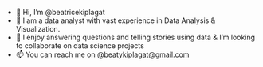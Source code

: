 - 👋 Hi, I’m @beatricekiplagat
- 👀 I am a data analyst with vast experience in Data Analysis & Visualization. 
- 💞️ I enjoy answering questions and telling stories using data & I’m looking to collaborate on data science projects
- 📫 You can reach me on @beatykiplagat@gmail.com

<!---
beatricekiplagat/beatricekiplagat is a ✨ special ✨ repository because its `README.md` (this file) appears on your GitHub profile.
You can click the Preview link to take a look at your changes.
--->
